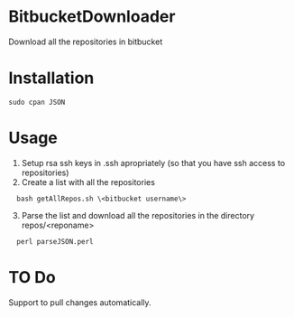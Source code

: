# BitbucketDownloader
Download all the repositories in bitbucket

# Installation
```shell
sudo cpan JSON
```
# Usage
1. Setup rsa ssh keys in .ssh apropriately (so that you have ssh access to repositories)
2. Create a list with all the repositories
```shell
  bash getAllRepos.sh \<bitbucket username\>
```
3. Parse the list and download all the repositories in the directory repos/\<reponame\>
```shell
  perl parseJSON.perl
```
# TO Do

Support to pull changes automatically.
